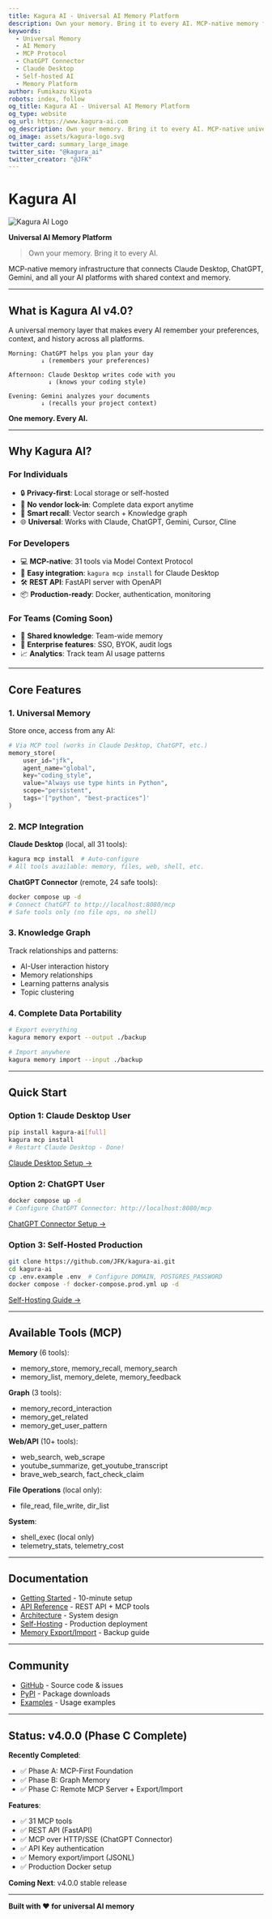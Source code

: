 ```yaml
---
title: Kagura AI - Universal AI Memory Platform
description: Own your memory. Bring it to every AI. MCP-native memory for Claude, ChatGPT, Gemini, and all your AI platforms.
keywords:
  - Universal Memory
  - AI Memory
  - MCP Protocol
  - ChatGPT Connector
  - Claude Desktop
  - Self-hosted AI
  - Memory Platform
author: Fumikazu Kiyota
robots: index, follow
og_title: Kagura AI - Universal AI Memory Platform
og_type: website
og_url: https://www.kagura-ai.com
og_description: Own your memory. Bring it to every AI. MCP-native universal memory for all your AI platforms.
og_image: assets/kagura-logo.svg
twitter_card: summary_large_image
twitter_site: "@kagura_ai"
twitter_creator: "@JFK"
---
```


# Kagura AI

![Kagura AI Logo](assets/kagura-logo.svg)

**Universal AI Memory Platform**

> Own your memory. Bring it to every AI.

MCP-native memory infrastructure that connects Claude Desktop, ChatGPT, Gemini, and all your AI platforms with shared context and memory.

---

## What is Kagura AI v4.0?

A universal memory layer that makes every AI remember your preferences, context, and history across all platforms.

```
Morning: ChatGPT helps you plan your day
         ↓ (remembers your preferences)

Afternoon: Claude Desktop writes code with you
           ↓ (knows your coding style)

Evening: Gemini analyzes your documents
         ↓ (recalls your project context)
```

**One memory. Every AI.**

---

## Why Kagura AI?

### For Individuals

- 🔒 **Privacy-first**: Local storage or self-hosted
- 🚫 **No vendor lock-in**: Complete data export anytime
- 🧠 **Smart recall**: Vector search + Knowledge graph
- 🌐 **Universal**: Works with Claude, ChatGPT, Gemini, Cursor, Cline

### For Developers

- 💻 **MCP-native**: 31 tools via Model Context Protocol
- 🔌 **Easy integration**: `kagura mcp install` for Claude Desktop
- 🛠️ **REST API**: FastAPI server with OpenAPI
- 📦 **Production-ready**: Docker, authentication, monitoring

### For Teams (Coming Soon)

- 👥 **Shared knowledge**: Team-wide memory
- 🔐 **Enterprise features**: SSO, BYOK, audit logs
- 📈 **Analytics**: Track team AI usage patterns

---

## Core Features

### 1. Universal Memory

Store once, access from any AI:

```python
# Via MCP tool (works in Claude Desktop, ChatGPT, etc.)
memory_store(
    user_id="jfk",
    agent_name="global",
    key="coding_style",
    value="Always use type hints in Python",
    scope="persistent",
    tags='["python", "best-practices"]'
)
```

### 2. MCP Integration

**Claude Desktop** (local, all 31 tools):
```bash
kagura mcp install  # Auto-configure
# All tools available: memory, files, web, shell, etc.
```

**ChatGPT Connector** (remote, 24 safe tools):
```bash
docker compose up -d
# Connect ChatGPT to http://localhost:8080/mcp
# Safe tools only (no file ops, no shell)
```

### 3. Knowledge Graph

Track relationships and patterns:
- AI-User interaction history
- Memory relationships
- Learning patterns analysis
- Topic clustering

### 4. Complete Data Portability

```bash
# Export everything
kagura memory export --output ./backup

# Import anywhere
kagura memory import --input ./backup
```

---

## Quick Start

### Option 1: Claude Desktop User

```bash
pip install kagura-ai[full]
kagura mcp install
# Restart Claude Desktop - Done!
```

[Claude Desktop Setup →](mcp-setup.md)

### Option 2: ChatGPT User

```bash
docker compose up -d
# Configure ChatGPT Connector: http://localhost:8080/mcp
```

[ChatGPT Connector Setup →](mcp-http-setup.md)

### Option 3: Self-Hosted Production

```bash
git clone https://github.com/JFK/kagura-ai.git
cd kagura-ai
cp .env.example .env  # Configure DOMAIN, POSTGRES_PASSWORD
docker compose -f docker-compose.prod.yml up -d
```

[Self-Hosting Guide →](self-hosting.md)

---

## Available Tools (MCP)

**Memory** (6 tools):
- memory_store, memory_recall, memory_search
- memory_list, memory_delete, memory_feedback

**Graph** (3 tools):
- memory_record_interaction
- memory_get_related
- memory_get_user_pattern

**Web/API** (10+ tools):
- web_search, web_scrape
- youtube_summarize, get_youtube_transcript
- brave_web_search, fact_check_claim

**File Operations** (local only):
- file_read, file_write, dir_list

**System**:
- shell_exec (local only)
- telemetry_stats, telemetry_cost

---

## Documentation

- [Getting Started](getting-started.md) - 10-minute setup
- [API Reference](api-reference.md) - REST API + MCP tools
- [Architecture](architecture.md) - System design
- [Self-Hosting](self-hosting.md) - Production deployment
- [Memory Export/Import](memory-export.md) - Backup guide

---

## Community

- [GitHub](https://github.com/JFK/kagura-ai) - Source code & issues
- [PyPI](https://pypi.org/project/kagura-ai/) - Package downloads
- [Examples](https://github.com/JFK/kagura-ai/tree/main/examples) - Usage examples

---

## Status: v4.0.0 (Phase C Complete)

**Recently Completed**:
- ✅ Phase A: MCP-First Foundation
- ✅ Phase B: Graph Memory
- ✅ Phase C: Remote MCP Server + Export/Import

**Features**:
- ✅ 31 MCP tools
- ✅ REST API (FastAPI)
- ✅ MCP over HTTP/SSE (ChatGPT Connector)
- ✅ API Key authentication
- ✅ Memory export/import (JSONL)
- ✅ Production Docker setup

**Coming Next**: v4.0.0 stable release

---

**Built with ❤️ for universal AI memory**
